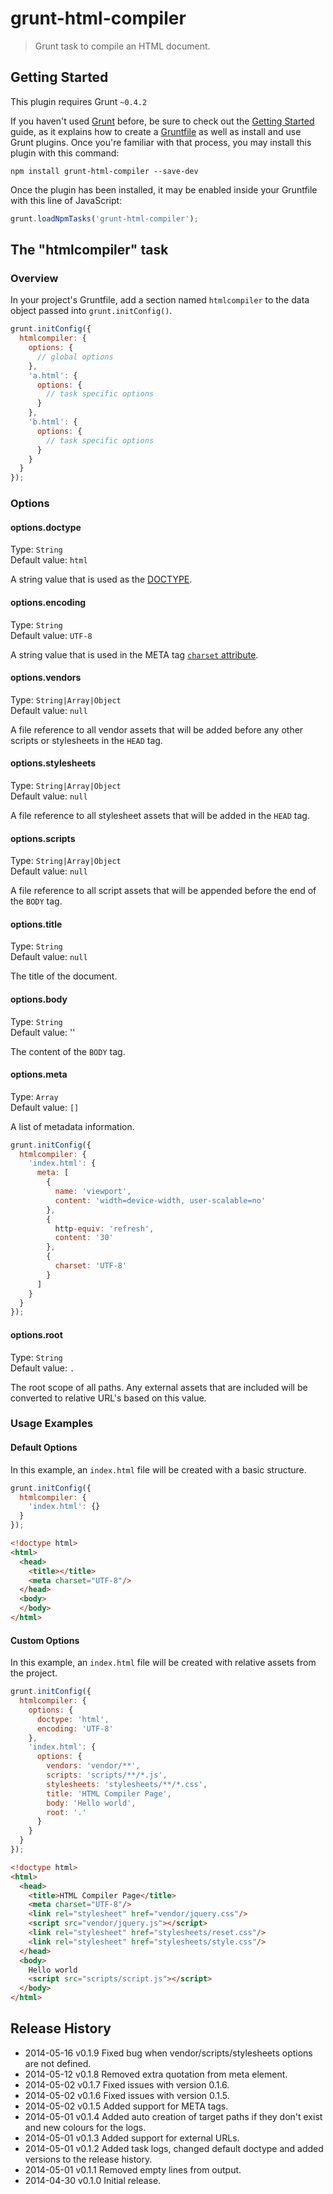 # grunt-html-compiler

> Grunt task to compile an HTML document.

## Getting Started
This plugin requires Grunt `~0.4.2`

If you haven't used [Grunt](http://gruntjs.com/) before, be sure to check out the [Getting Started](http://gruntjs.com/getting-started) guide, as it explains how to create a [Gruntfile](http://gruntjs.com/sample-gruntfile) as well as install and use Grunt plugins. Once you're familiar with that process, you may install this plugin with this command:

```shell
npm install grunt-html-compiler --save-dev
```

Once the plugin has been installed, it may be enabled inside your Gruntfile with this line of JavaScript:

```js
grunt.loadNpmTasks('grunt-html-compiler');
```

## The "htmlcompiler" task

### Overview
In your project's Gruntfile, add a section named `htmlcompiler` to the data object passed into `grunt.initConfig()`.

```js
grunt.initConfig({
  htmlcompiler: {
    options: {
      // global options
    },
    'a.html': {
      options: {
        // task specific options
      }
    },
    'b.html': {
      options: {
        // task specific options
      }
    }
  }
});
```

### Options

#### options.doctype
Type: `String`  
Default value: `html`

A string value that is used as the [DOCTYPE](https://developer.mozilla.org/en-US/docs/Web/API/document.doctype).

#### options.encoding
Type: `String`  
Default value: `UTF-8`

A string value that is used in the META tag [`charset` attribute](https://developer.mozilla.org/en-US/docs/Web/HTML/Element/meta#attr-charset).

#### options.vendors
Type: `String|Array|Object`  
Default value: `null`

A file reference to all vendor assets that will be added before any other scripts or stylesheets in the `HEAD` tag.

#### options.stylesheets
Type: `String|Array|Object`  
Default value: `null`

A file reference to all stylesheet assets that will be added in the `HEAD` tag.

#### options.scripts
Type: `String|Array|Object`  
Default value: `null`

A file reference to all script assets that will be appended before the end of the `BODY` tag.

#### options.title
Type: `String`  
Default value: `null`

The title of the document.

#### options.body
Type: `String`  
Default value: ''

The content of the `BODY` tag.

#### options.meta
Type: `Array`  
Default value: `[]`

A list of metadata information.

```js
grunt.initConfig({
  htmlcompiler: {
    'index.html': {
      meta: [
        {
          name: 'viewport',
          content: 'width=device-width, user-scalable=no'
        },
        {
          http-equiv: 'refresh',
          content: '30'
        },
        {
          charset: 'UTF-8'
        }
      ]
    }
  }
});
```

#### options.root
Type: `String`  
Default value: `.`

The root scope of all paths. Any external assets that are included will be converted to relative URL's based on this value.

### Usage Examples

#### Default Options
In this example, an `index.html` file will be created with a basic structure.

```js
grunt.initConfig({
  htmlcompiler: {
    'index.html': {}
  }
});
```

```html
<!doctype html>
<html>
  <head>
    <title></title>
    <meta charset="UTF-8"/>
  </head>
  <body>
  </body>
</html>
```

#### Custom Options
In this example, an `index.html` file will be created with relative assets from the project.

```js
grunt.initConfig({
  htmlcompiler: {
    options: {
      doctype: 'html',
      encoding: 'UTF-8'
    },
    'index.html': {
      options: {
        vendors: 'vendor/**',
        scripts: 'scripts/**/*.js',
        stylesheets: 'stylesheets/**/*.css',
        title: 'HTML Compiler Page',
        body: 'Hello world',
        root: '.'
      }
    }
  }
});
```

```html
<!doctype html>
<html>
  <head>
    <title>HTML Compiler Page</title>
    <meta charset="UTF-8"/>
    <link rel="stylesheet" href="vendor/jquery.css"/>
    <script src="vendor/jquery.js"></script>
    <link rel="stylesheet" href="stylesheets/reset.css"/>
    <link rel="stylesheet" href="stylesheets/style.css"/>
  </head>
  <body>
    Hello world
    <script src="scripts/script.js"></script>
  </body>
</html>
```

## Release History

  * 2014-05-16 v0.1.9 Fixed bug when vendor/scripts/stylesheets options are not defined.
  * 2014-05-12 v0.1.8 Removed extra quotation from meta element.
  * 2014-05-02 v0.1.7 Fixed issues with version 0.1.6.
  * 2014-05-02 v0.1.6 Fixed issues with version 0.1.5.
  * 2014-05-02 v0.1.5 Added support for META tags.
  * 2014-05-01 v0.1.4 Added auto creation of target paths if they don't exist and new colours for the logs.
  * 2014-05-01 v0.1.3 Added support for external URLs.
  * 2014-05-01 v0.1.2 Added task logs, changed default doctype and added versions to the release history.
  * 2014-05-01 v0.1.1 Removed empty lines from output.
  * 2014-04-30 v0.1.0 Initial release.

